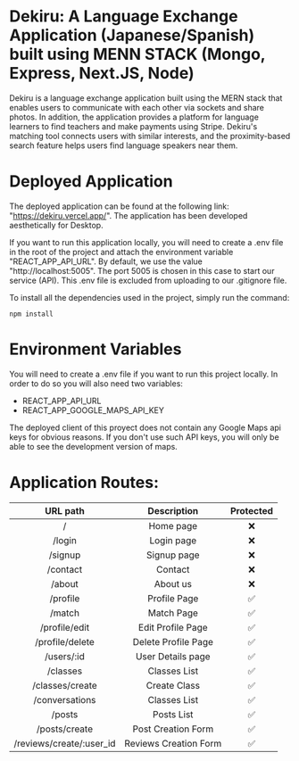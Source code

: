 # Dekiru: A Language Exchange Application (Japanese/Spanish) built using MENN STACK (Mongo, Express, Next.JS, Node)

Dekiru is a language exchange application built using the MERN stack that enables users to communicate with each other via sockets and share photos. In addition, the application provides a platform for language learners to find teachers and make payments using Stripe. Dekiru's matching tool connects users with similar interests, and the proximity-based search feature helps users find language speakers near them. 

# Deployed Application

The deployed application can be found at the following link: "https://dekiru.vercel.app/". The application has been developed aesthetically for Desktop.

If you want to run this application locally, you will need to create a .env file in the root of the project and attach the environment variable "REACT_APP_API_URL". By default, we use the value "http://localhost:5005". The port 5005 is chosen in this case to start our service (API). This .env file is excluded from uploading to our .gitignore file.

To install all the dependencies used in the project, simply run the command:
```
npm install
```

# Environment Variables

You will need to create a .env file if you want to run this project locally. In order to do so you will also need two variables:

- REACT_APP_API_URL
- REACT_APP_GOOGLE_MAPS_API_KEY

The deployed client of this proyect does not contain any Google Maps api keys for obvious reasons. If you don't use such API keys, you will only be able to see the development version of maps. 

# Application Routes:

| URL path                    | Description           | Protected | 
| :--------------------------:|:---------------------:|:---------------------:|
| /                           |  Home page            | ❌ |
| /login                      |  Login page           | ❌ |
| /signup                     |  Signup page          | ❌ |
| /contact                    |  Contact              | ❌ |
| /about                      |  About us             | ❌ |
| /profile                    |  Profile Page         | ✅ |
| /match                      |  Match Page           | ✅ |
| /profile/edit               |  Edit Profile Page    | ✅ |
| /profile/delete             |  Delete Profile Page  | ✅ |
| /users/:id                  |  User Details page    | ✅ |
| /classes                    |  Classes List         | ✅ |
| /classes/create             |  Create Class         | ✅ |
| /conversations              |  Classes List         | ✅ |
| /posts                      |  Posts List           | ✅ |
| /posts/create               |  Post Creation Form   | ✅ |
| /reviews/create/:user_id    |  Reviews Creation Form| ✅ |